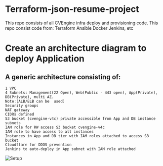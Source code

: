 # Terraform-json-resume-project
This repo consists of all CVEngine infra deploy and provisioning code. This repo  consist code from:  Terraform Ansible Docker Jenkins, etc
# Create an architecture diagram to deploy Application

## A generic architecture consisting of:

    1 VPC
    4 Subnets: Management(22 Open), Web(Public - 443 open), App(Private), DB(Private), multi AZ.
    Note:(ALB/ELB can be  used)
    Security groups
    NAT gateway
    CIDRs defined
    S3 bucket (cvengine-v4c) private accessible from App and DB instance subnets
    IAM role for RW access S3 bucket cvengine-v4c
    IAM role to have access to all instances
    Instances in App and DB tier with IAM roles attached to access S3 bucket
    Cloudflare for DDOS prevention
    Jenkins to auto-deploy in App subnet with IAM role attached
![Setup](https://user-images.githubusercontent.com/78690371/140008582-4a4bb976-fff1-47c7-974d-563b5e58c3d3.png)

